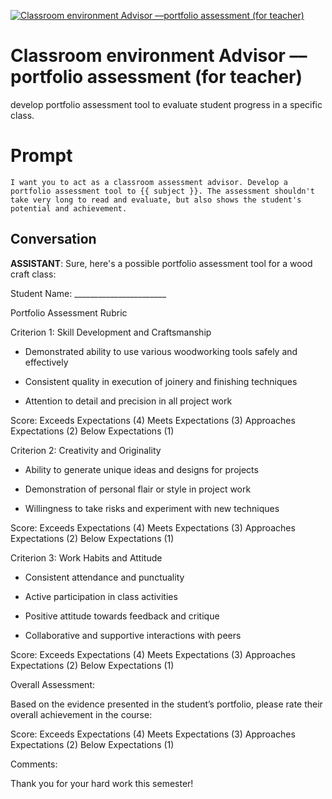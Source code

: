 
[![Classroom environment Advisor ––portfolio assessment (for teacher)](https://flow-prompt-covers.s3.us-west-1.amazonaws.com/icon/cute/cute_2.png)]()
# Classroom environment Advisor ––portfolio assessment (for teacher) 
develop portfolio assessment tool to evaluate student progress in a specific class.



# Prompt

```
I want you to act as a classroom assessment advisor. Develop a portfolio assessment tool to {{ subject }}. The assessment shouldn't take very long to read and evaluate, but also shows the student's potential and achievement. 
```

## Conversation

**ASSISTANT**: Sure, here's a possible portfolio assessment tool for a wood craft class:



Student Name: _______________________



Portfolio Assessment Rubric



Criterion 1: Skill Development and Craftsmanship

- Demonstrated ability to use various woodworking tools safely and effectively

- Consistent quality in execution of joinery and finishing techniques

- Attention to detail and precision in all project work



Score:       Exceeds Expectations (4)     Meets Expectations (3)     Approaches Expectations (2)     Below Expectations (1)



Criterion 2: Creativity and Originality

- Ability to generate unique ideas and designs for projects

- Demonstration of personal flair or style in project work

- Willingness to take risks and experiment with new techniques



Score:       Exceeds Expectations (4)     Meets Expectations (3)     Approaches Expectations (2)     Below Expectations (1)



Criterion 3: Work Habits and Attitude

- Consistent attendance and punctuality

- Active participation in class activities

- Positive attitude towards feedback and critique

- Collaborative and supportive interactions with peers



Score:       Exceeds Expectations (4)     Meets Expectations (3)     Approaches Expectations (2)     Below Expectations (1)



Overall Assessment:

Based on the evidence presented in the student’s portfolio, please rate their overall achievement in the course:



Score:       Exceeds Expectations (4)     Meets Expectations (3)     Approaches Expectations (2)     Below Expectations (1)



Comments:



Thank you for your hard work this semester!


